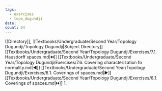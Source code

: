 ```yaml
---
tags:
  - exercises
  - topo_dugundji
date: 
count: 54
---
```

[[Directory]], [[Textbooks/Undergraduate/Second Year/Topology Dugundji/Topology Dugundji|Subject Directory]]
[[Textbooks/Undergraduate/Second Year/Topology Dugundji/Exercises/7.1. Hausdorff spaces.md|🞀🞀]] [[Textbooks/Undergraduate/Second Year/Topology Dugundji/Exercises/7.6. Covering characterization fo normality.md|◀]] [[Textbooks/Undergraduate/Second Year/Topology Dugundji/Exercises/8.1. Coverings of spaces.md|▶]] [[Textbooks/Undergraduate/Second Year/Topology Dugundji/Exercises/8.1. Coverings of spaces.md|🞂🞂]]
1. 
